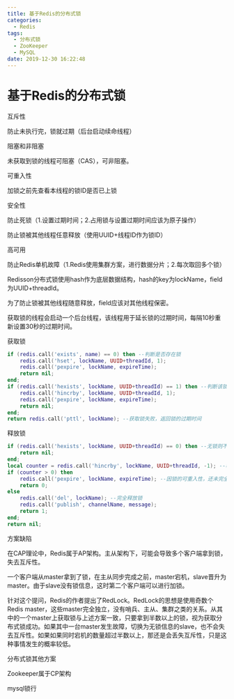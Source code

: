 ```yaml
---
title: 基于Redis的分布式锁
categories:
  - Redis
tags:
  - 分布式锁
  - ZooKeeper
  - MySQL
date: 2019-12-30 16:22:48
---
```


# 基于Redis的分布式锁

<!-- more --> 

互斥性

防止未执行完，锁就过期（后台启动续命线程）



阻塞和非阻塞

未获取到锁的线程可阻塞（CAS），可非阻塞。



可重入性

加锁之前先查看本线程的锁ID是否已上锁



安全性

防止死锁（1.设置过期时间；2.占用锁与设置过期时间应该为原子操作）

防止锁被其他线程任意释放（使用UUID+线程ID作为锁ID）



高可用

防止Redis单机故障（1.Redis使用集群方案，进行数据分片；2.每次取回多个锁）



Redisson分布式锁使用hash作为底层数据结构，hash的key为lockName，field为UUID+threadId。

为了防止锁被其他线程随意释放，field应该对其他线程保密。

获取锁的线程会启动一个后台线程，该线程用于延长锁的过期时间，每隔10秒重新设置30秒的过期时间。



获取锁

```Lua
if (redis.call('exists', name) == 0) then --判断是否存在锁
	redis.call('hset', lockName, UUID+threadId, 1);
	redis.call('pexpire', lockName, expireTime);
	return nil;
end;
if (redis.call('hexists', lockName, UUID+threadId) == 1) then --判断该锁是否是自己线程的锁
	redis.call('hincrby', lockName, UUID+threadId, 1);
	redis.call('pexpire', lockName, expireTime);
	return nil;
end;
return redis.call('pttl', lockName); --获取锁失败，返回锁的过期时间
```





释放锁

```Lua
if (redis.call('hexists', lockName, UUID+threadId) == 0) then --无锁则不需要释放
	return nil;
end;
local counter = redis.call('hincrby', lockName, UUID+threadId, -1); --释放锁
if (counter > 0) then
	redis.call('pexpire', lockName, expireTime); --因锁的可重入性，还未完全释放
	return 0;
else
	redis.call('del', lockName); --完全释放锁
	redis.call('publish', channelName, message);
	return 1;
end;
return nil;
```





方案缺陷

在CAP理论中，Redis属于AP架构。主从架构下，可能会导致多个客户端拿到锁，失去互斥性。

一个客户端从master拿到了锁，在主从同步完成之前，master宕机，slave晋升为master。由于slave没有锁信息，这时第二个客户端可以进行加锁。





针对这个提问，Redis的作者提出了RedLock。RedLock的思想是使用奇数个Redis master，这些master完全独立，没有哨兵、主从、集群之类的关系。从其中的一个master上获取锁与上述方案一致，只要拿到半数以上的锁，视为获取分布式锁成功。如果其中一台master发生故障，切换为无锁信息的slave，也不会失去互斥性。如果如果同时宕机的数量超过半数以上，那还是会丢失互斥性，只是这种事情发生的概率较低。





分布式锁其他方案

Zookeeper属于CP架构

mysql锁行